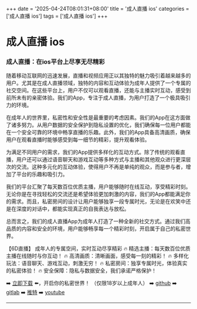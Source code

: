 +++
date = '2025-04-24T08:01:31+08:00'
title = '成人直播 ios'
categories = ['成人直播 ios']
tags = ['成人直播 ios']
+++

# 成人直播 ios

### 成人直播：在ios平台上尽享无尽精彩

随着移动互联网的迅速发展，直播和视频应用正以其独特的魅力吸引着越来越多的用户。尤其是在成人直播领域，独特的内容和互动体验为成年人提供了一个专属的社交空间。在这些平台上，用户不仅可以观看直播，还能与主播实时互动，感受到前所未有的亲密体验。我们的App，专注于成人直播，为用户打造了一个极具吸引力的环境。

在成年人的世界里，私密性和安全性是最重要的考虑因素。我们的App在这方面做了诸多努力。从用户数据的安全保护到隐私设置的优化，我们确保每一位用户都能在一个安全可靠的环境中畅享直播的乐趣。此外，我们的App具备高清画质，确保用户在观看直播时能够感受到每一细节的精彩，提升观看体验。

为满足不同用户的需求，我们的App提供多样化的互动方式。除了传统的观看直播，用户还可以通过语音聊天和游戏互动等多种方式与主播和其他观众进行更深层次的交流。这种多元化的互动体验，使得用户不再是单纯的观众，而是参与者，增加了平台的乐趣和吸引力。

我们的平台汇聚了每天数百位优质主播，用户能够随时在线互动，享受精彩时刻。无论你是在寻找轻松的交流还是希望体验更加刺激的内容，我们的App都能满足你的需求。而且，私密房间的设计让用户能够独享一段专属时光，无论是在欢笑中还是在深度的对话中，都能实现真正的自我表达与放松。

总而言之，我们的成人直播App为成年人打造了一种全新的社交方式。通过我们高品质的内容和安全的环境，用户能够畅享每一个精彩时刻，开启属于自己的私密世界。

【6D直播】
成年人的专属空间，实时互动尽享精彩
🔥 精选主播：每天数百位优质主播在线随时与你互动！
🔥 高清画质：清晰画面，感受每一刻的精彩！
🔥 多样化玩法：语音聊天、游戏互动，刺激无穷！
🔥 私密房间：独享专属时光，体验真实的私密体验！
🔥 安全保障：隐私与数据安全，我们承诺严格保护！

➡️ [立即下载](https://down123.s3.ap-east-1.amazonaws.com/down/down.html?channelCode=blog) ⬅️，开启你的私密世界！
（仅限18岁以上成年人）
➡️ [github](https://aldult-live.github.io/)
➡️ [gitlab](https://seo-09598d.gitlab.io/)
➡️ [推特](https://x.com/wegame33)
➡️ [youtube](https://www.youtube.com/@6Dlive)

---
